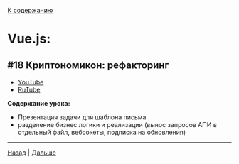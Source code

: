 [К содержанию](../readme.md#введение-в-web-разработку)

# Vue.js:

## #18 Криптономикон: рефакторинг

<!-- 2ч -->

* [YouTube](https://www.youtube.com/live/AzsO67rloQw?feature=share&t=248)
* [RuTube](https://rutube.ru/video/979b2cce76478860252ca7f6ee63b4b1/?r=wd&t=250)

**Содержание урока:**

- Презентация задачи для шаблона письма
- разделение бизнес логики и реализации (вынос запросов АПИ в отдельный файл, вебсокеты, подписка на обновления)

---


[Назад](./web_09.md) | [Дальше](./web_11.md)
